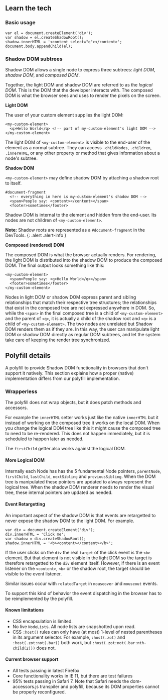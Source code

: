 ## Learn the tech

### Basic usage

    var el = document.createElement('div');
    var shadow = el.createShadowRoot();
    shadow.innerHTML = '<content select="q"></content>';
    document.body.appendChild(el);

### Shadow DOM subtrees

Shadow DOM allows a single node to express three subtrees: _light DOM_, _shadow DOM_, and _composed DOM_.

Together, the light DOM and shadow DOM are referred to as the _logical DOM_. This is the DOM that the developer interacts with. The composed DOM is what the browser sees and uses to render the pixels on the screen.

**Light DOM**

The user of your custom element supplies the light DOM:

    <my-custom-element>
      <q>Hello World</q> <!-- part of my-custom-element's light DOM -->
    </my-custom-element>

The light DOM of `<my-custom-element>` is visible to the end-user of the
element as a normal subtree. They can access `.childNodes`, `.children`, `.innerHTML`, or any other property or method that gives information about a node's subtree.

**Shadow DOM**

`<my-custom-element>` may define shadow DOM by attaching a shadow root to
itself.

    #document-fragment
      <!-- everything in here is my-custom-element's shadow DOM -->
      <span>People say: <content></content></span>
      <footer>sometimes</footer>

Shadow DOM is internal to the element and hidden from the end-user.
Its nodes are not children of `<my-custom-element>`.

**Note:** Shadow roots are represented as a `#document-fragment` in the DevTools.
{: .alert .alert-info }

**Composed (rendered) DOM**

The composed DOM is what the browser actually renders. For rendering, the light
DOM is distributed into the shadow DOM to produce the composed DOM. The final output
looks something like this:

    <my-custom-element>
      <span>People say: <q>Hello World</q></span>
      <footer>sometimes</footer>
    </my-custom-element>

Nodes in light DOM or shadow DOM express parent and sibling relationships that match their respective tree structures; the relationships that exist in the composed tree are not expressed anywhere in DOM. So, while the `<span>` in the final composed tree is a child of `<my-custom-element>` and the parent of `<q>`, it is actually a child of the shadow root and `<q>` is a child of `<my-custom-element>`. The two nodes are unrelated but
Shadow DOM renders them as if they are. In this way, the user can manipulate light DOM or shadow DOM directly as regular DOM subtrees, and let the system take care of keeping the render tree synchronized.

## Polyfill details

A polyfill to provide Shadow DOM functionality in browsers that don't
support it natively. This section explains how a proper (native) implementation
differs from our polyfill implementation.

### Wrapperless

The polyfill does not wrap objects, but it does patch methods and accessors.

For example the `innerHTML` setter works just like the native `innerHTML` but it instead of working on the composed tree it works on the local DOM. When you change the logical DOM tree like this it might cause the composed tree to need to be re-rendered. This does not happen immediately, but it is scheduled to happen later as needed.

The `firstChild` getter also works against the logical DOM.

#### More Logical DOM

Internally each Node has has the 5 fundamental Node pointers, `parentNode`, `firstChild`, `lastChild`, `nextSibling` and `previousSibling`. When the DOM tree is manipulated these pointers are updated to always represent the logical tree. When the shadow DOM renderer needs to render the visual tree, these internal pointers are updated as needed.

#### Event Retargetting

An important aspect of the shadow DOM is that events are retargetted to never expose the shadow DOM to the light DOM. For example.

    var div = document.createElement('div');
    div.innerHTML = 'Click me';
    var shadow = div.createShadowRoot();
    shadow.innerHTML = '<b><content></content></b>';

If the user clicks on the `div` the real `target` of the click event is the `<b>` element. But that element is not visible in the light DOM so the target is therefore retargetted to the `div` element itself. However, if there is an event listener on the `<content>`, `<b>` or the shadow root, the target should be visible to the event listener.

Similar issues occur with `relatedTarget` in `mouseover` and `mouseout` events.

To support this kind of behavior the event dispatching in the browser has to be reimplemented by the polyfill.

#### Known limitations

* CSS encapsulation is limited.
* No live `NodeList`s. All node lists are snapshotted upon read.
* CSS `:host()` rules can only have (at most) 1-level of nested parentheses in its argument selector. For example, `:host(.zot)` and `:host(.zot:not(.bar))` both work, but `:host(.zot:not(.bar:nth-child(2)))` does not.

#### Current browser support

* All tests passing in latest Firefox
* Core functionality works in IE 11, but there are test failures
* 95% tests passing in Safari 7. Note that Safari needs the dom-accessors.js
  transpiler and polyfill, because its DOM properties cannot be properly
  reconfigured.



